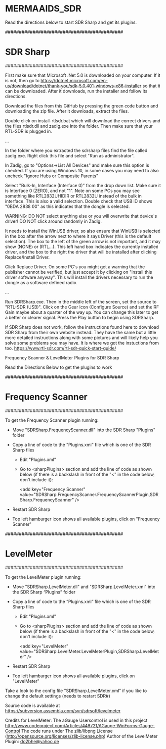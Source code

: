 # MERMAAIDS_SDR

Read the directions below to start SDR Sharp and get its plugins. 

###########################################
# SDR Sharp
###########################################

First make sure that Microsoft .Net 5.0 is downloaded on your computer. If it is not, then go to https://dotnet.microsoft.com/en-us/download/dotnet/thank-you/sdk-5.0.401-windows-x86-installer so that it can be downloaded. After it downloads, run the installer and follow its directions.

Download the files from this GitHub by pressing the green code button and downloading the zip file. After it downloads, extract the files. 

Double click on install-rtlsdr.bat which will download the correct drivers and the files rtlsdr.dll and zadig.exe into the folder. Then make sure that your RTL-SDR is plugged in. 

...

In the folder where you extracted the sdrsharp files find the file called zadig.exe. Right click this file and select "Run as administrator".

In Zadig, go to "Options->List All Devices" and make sure this option is checked. If you are using Windows 10, in some cases you may need to also uncheck "Ignore Hubs or Composite Parents"

Select "Bulk-In, Interface (Interface 0)" from the drop down list. Make sure it is Interface 0 (ZERO), and not "1". Note on some PCs you may see something like RTL2832UHIDIR or RTL2832U instead of the bulk in interface. This is also a valid selection. Double check that USB ID shows "0BDA 2838 00" as this indicates that the dongle is selected.

WARNING: DO NOT select anything else or you will overwrite that device's driver! DO NOT click around randomly in Zadig.

It needs to install the WinUSB driver, so also ensure that WinUSB is selected in the box after the arrow next to where it says Driver (this is the default selection). The box to the left of the green arrow is not important, and it may show (NONE) or (RTL...). This left hand box indicates the currently installed driver, and the box to the right the driver that will be installed after clicking Replace/Install Driver.

Click Replace Driver. On some PC's you might get a warning that the publisher cannot be verified, but just accept it by clicking on "Install this driver software anyway". This will install the drivers necessary to run the dongle as a software defined radio.

...

Run SDRSharp.exe. Then in the middle left of the screen, set the source to "RTL-SDR (USB)". Click on the Gear Icon (Configure Source) and set the RF Gain maybe about a quarter of the way up. You can change this later to get a better or clearer signal. Press the Play button to begin using SDRSharp. 

If SDR Sharp does not work, follow the instructions found here to download SDR Sharp from their own website instead. They have the same but a little more detailed instructions along with some pictures and will likely help you solve some problems you may have. It is where we got the instuctions from too. https://www.rtl-sdr.com/rtl-sdr-quick-start-guide/






Frequency Scanner & LevelMeter Plugins for SDR Sharp

Read the Directions Below to get the plugins to work

###########################################
# Frequency Scanner
###########################################

To get the Frequency Scanner plugin running: 
  - Move "SDRSharp.FrequencyScanner.dll" into the SDR Sharp "Plugins" folder
  - Copy a line of code to the "Plugins.xml" file which is one of the SDR Sharp files
      - Edit "Plugins.xml"
      - Go to \<sharpPlugins> section and add the line of code as shown below (if there is a backslash in front of the "<" in the code below, don't include it):
  
        \<add key="Frequency Scanner" value="SDRSharp.FrequencyScanner.FrequencyScannerPlugin,SDRSharp.FrequencyScanner" />
  
  - Restart SDR Sharp
  - Top left hamburger icon shows all available plugins, click on "Frequency Scanner"


###########################################
# LevelMeter
###########################################

To get the LevelMeter plugin running: 
  - Move "SDRSharp.LevelMeter.dll" and "SDRSharp.LevelMeter.xml" into the SDR Sharp “Plugins” folder
  - Copy a line of code to the “Plugins.xml” file which is one of the SDR Sharp files
      - Edit "Plugins.xml"
      - Go to \<sharpPlugins> section and add the line of code as shown below (if there is a backslash in front of the "<" in the code below, don't include it):
  
        \<add key="LevelMeter" value="SDRSharp.LevelMeter.LevelMeterPlugin,SDRSharp.LevelMeter" />
  
  - Restart SDR Sharp
  - Top left hamburger icon shows all available plugins, click on "LevelMeter"

Take a look to the config file "SDRSharp.LevelMeter.xml" if you like to change the default settings (needs to restart SDR#)
 
Source code is available at https://subversion.assembla.com/svn/sdrsoft/levelmeter

Credits for LevelMeter: 
  The aGauge Usersontrol is used in this project 
  http://www.codeproject.com/Articles/448721/AGauge-WinForms-Gauge-Control
  The code runs under The zlib/libpng License (http://opensource.org/licenses/zlib-license.php)
  Author of the LevelMeter Plugin: 
    do2bhe@yahoo.de
